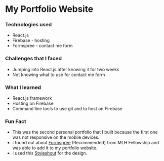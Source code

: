 # My Portfolio Website 

### Technologies used
- React.js 
- Firebase - hosting 
- Formspree - contact me form

### Challenges that I faced
- Jumping into React.js after knowing it for two weeks
- Not knowing what to use for contact me form

### What I learned
- React.js framework
- Hosting on Firebase
- Command line tools to use git and to host on Firebase

### Fun Fact 
- This was the second personal portfolio that I built because the first one was not responsive on the mobile devices. 
- I found out about [Formspree](https://formspree.io) (Recommended) from MLH Fellowship and was able to add it to my portfolio website. 
- I used this [Styleshout](https://www.styleshout.com/) for the design. 
